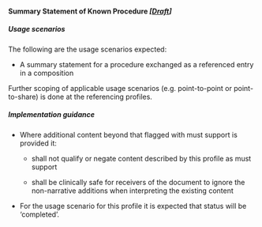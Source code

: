 #### Summary Statement of Known Procedure *[[Draft](http://hl7.org/fhir/stu3/versions.html#maturity)]*

##### Usage scenarios
The following are the usage scenarios expected:

* A summary statement for a procedure exchanged as a referenced entry in a composition

Further scoping of applicable usage scenarios (e.g. point-to-point or point-to-share) is done at the referencing profiles. 

##### Implementation guidance

* Where additional content beyond that flagged with must support is provided it:
    * shall not qualify or negate content described by this profile as must support
    
    * shall be clinically safe for receivers of the document to ignore the non-narrative additions when interpreting the existing content
    
* For the usage scenario for this profile it is expected that status will be ‘completed’.



